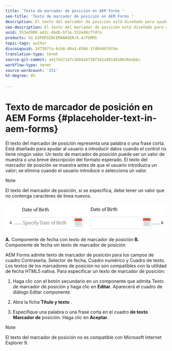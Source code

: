 ```yaml
---
title: 'Texto de marcador de posición en AEM Forms '
seo-title: 'Texto de marcador de posición en AEM Forms '
description: El texto del marcador de posición está diseñado para ayudar al usuario a introducir datos cuando el control no tiene ningún valor. Podría ser un valor de muestra o una breve descripción del formato esperado.
seo-description: El texto del marcador de posición está diseñado para ayudar al usuario a introducir datos cuando el control no tiene ningún valor. Podría ser un valor de muestra o una breve descripción del formato esperado.
uuid: 553ed988-ad2c-4bdb-bf1e-332e48cf7dfa
products: SG_EXPERIENCEMANAGER/6.4/FORMS
topic-tags: author
discoiquuid: 2d7367fa-6cb8-40a1-8566-1fd0d46fdfde
translation-type: tm+mt
source-git-commit: a417e571d7c3b8da8f38f3d1ad814610636eabbc
workflow-type: tm+mt
source-wordcount: '251'
ht-degree: 0%

---
```



# Texto de marcador de posición en AEM Forms {#placeholder-text-in-aem-forms}

El texto del marcador de posición representa una palabra o una frase corta. Está diseñado para ayudar al usuario a introducir datos cuando el control no tiene ningún valor. Un texto de marcador de posición puede ser un valor de muestra o una breve descripción del formato esperado. El texto del marcador de posición se muestra antes de que el usuario introduzca un valor; se elimina cuando el usuario introduce o selecciona un valor.

>[!NOTE]
>
>El texto del marcador de posición, si se especifica, debe tener un valor que no contenga caracteres de línea nuevos.

![Componente de fecha con y sin texto de marcador de posición](assets/dat-picker-place-holder-text.png)

**A.** Componente de fecha con texto de marcador de posición **B.** Componente de fecha sin texto de marcador de posición

AEM Forms admite texto de marcador de posición para los campos de cuadro Contraseña, Selector de fecha, Cuadro numérico y Cuadro de texto.\
Los textos de los marcadores de posición no son compatibles con la utilidad de fecha HTML5 nativa. Para especificar un texto de marcador de posición:

1. Haga clic con el botón secundario en un componente que admita Texto de marcador de posición y haga clic en **Editar**. Aparecerá el cuadro de diálogo Editar componente.

1. Abra la ficha **Título y texto** .
1. Especifique una palabra o una frase corta en el cuadro **de texto Marcador de** posición. Haga clic en **Aceptar**.

>[!NOTE]
>
>El texto del marcador de posición no es compatible con Microsoft Internet Explorer 9.

